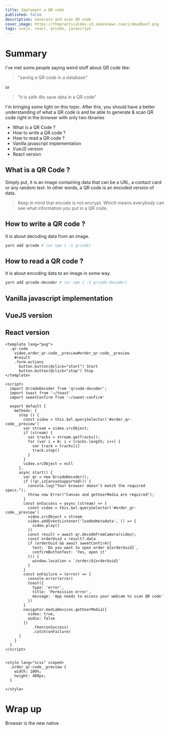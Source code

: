 ```yaml
---
title: Implement a QR code
published: false
description: Generate and scan QR code 
cover_image: https://thepracticaldev.s3.amazonaws.com/i/deadbeef.png
tags: vuejs, react, qrcode, javascript
---
```


# Summary
I've met some people saying weird stuff about QR code like:
> "saving a QR code in a database"

or 
> "it is safe 4to save data in a QR code"

I'm bringing some light on this topic.
After this, you should have a better understanding of what a QR code is and be able to generate & scan QR code right in the browser with only two libraries
- What is a QR Code ?
- How to write a QR code ?
- How to read a QR code ?
- Vanilla javascript implementation
- VueJS version
- React version


## What is a QR Code ?
Simply put, it is an image containing data that can be a URL, a contact card or any random text. In other words, a QR code is an encoded version of data.
> Keep in mind that encode is not encrypt. Which means everybody can see what information you put in a QR code.

## How to write a QR code ?
It is about decoding data from an image.
```bash
yarn add qrcode # (or npm i -S qrcode)
```

## How to read a QR code ?
It is about encoding data to an image in some way.
```bash
yarn add qrcode-decoder # (or npm i -S qrcode-decoder)
```

## Vanilla javascript implementation

## VueJS version
## React version
```vue
<template lang="pug">
  .qr-code
    video.order_qr-code__preview#order_qr-code__preview
    #result
    .form-actions
      button.button(@click="start") Start
      button.button(@click="stop") Stop
</template>

<script>
  import QrcodeDecoder from 'qrcode-decoder';
  import toast from '~/toast'
  import sweetConfirm from '~/sweet-confirm'

  export default {
    methods: {
      stop () {
        const video = this.$el.querySelector('#order_qr-code__preview')
        var stream = video.srcObject;
        if (stream) {
          var tracks = stream.getTracks();
          for (var i = 0; i < tracks.length; i++) {
            var track = tracks[i]
            track.stop()
          }
        }
        video.srcObject = null
      },
      async start() {
        var qr = new QrcodeDecoder();
        if (!qr.isCanvasSupported()) {
          console.log("Your browser doesn't match the required specs.");
          throw new Error("Canvas and getUserMedia are required");
        }
        const onSuccess = async (stream) => {
          const video = this.$el.querySelector('#order_qr-code__preview')
          video.srcObject = stream
          video.addEventListener('loadedmetadata', () => {
            video.play()
          })
          const result = await qr.decodeFromCamera(video);
          const orderUuid = result?.data
          if (orderUuid && await sweetConfirm({
            text: `Do you want to open order ${orderUuid}`,
            confirmButtonText: 'Yes, open it'
          })) {
            window.location = `/order/${orderUuid}`
          }
        }
        const onFailure = (error) => {
          console.error(error)
          toast({
            type: 'error',
            title: 'Permission error',
            message: 'App needs to access your webcam to scan QR code'
          })
        }
        navigator.mediaDevices.getUserMedia({
          video: true,
          audio: false
        })
            .then(onSuccess)
            .catch(onFailure)
      }
    }
  }
</script>


<style lang="scss" scoped>
  .order_qr-code__preview {
    width: 100%;
    height: 400px;
  }

</style>

```

# Wrap up
Browser is the new native
